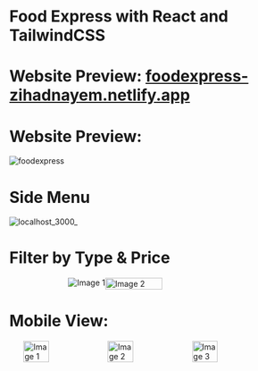# Food Express with React and TailwindCSS

# Website Preview: [foodexpress-zihadnayem.netlify.app](https://foodexpress-zihadnayem.netlify.app/)

# Website Preview: 
![foodexpress](https://github.com/ZihadHossainNayem/food-express-with-react-tailwind/assets/30808845/3f59b733-3a14-4d0c-b6fd-0fdb780fa421)

# Side Menu
![localhost_3000_](https://github.com/ZihadHossainNayem/food-express-with-react-tailwind/assets/30808845/1f63f2fa-d28c-4ee3-b0fa-73fe711ffe3e)

# Filter by Type & Price
<div style="display: flex; justify-content: center;">
  <img src="https://github.com/ZihadHossainNayem/food-express-with-react-tailwind/assets/30808845/75e1c61a-8c89-44a6-9e40-9f482a85dde2)" alt="Image 1" style="width: 45% padding-left: 10px;">
  <img src="https://github.com/ZihadHossainNayem/food-express-with-react-tailwind/assets/30808845/2bfefdc9-b399-4a30-9ce1-f0c7b6db007a" alt="Image 2" style="width: 45%;">
</div>

# Mobile View:
<div style="display: flex; justify-content: center;">
  <img src="https://github.com/ZihadHossainNayem/food-express-with-react-tailwind/assets/30808845/4cf52bd2-aee0-4d52-bf97-999f8e5ac01f" alt="Image 1" style="width: 30%; ">
  <img src="https://github.com/ZihadHossainNayem/food-express-with-react-tailwind/assets/30808845/4cf52bd2-aee0-4d52-bf97-999f8e5ac01f" alt="Image 2" style="width: 30%;">
  <img src="https://github.com/ZihadHossainNayem/food-express-with-react-tailwind/assets/30808845/30cbd507-4d60-4b53-9f07-a83b1224b35f" alt="Image 3" style="width: 30%;">
</div>
